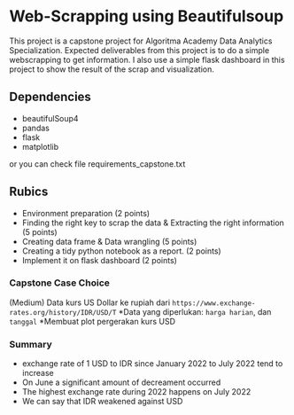 # Web-Scrapping using Beautifulsoup

This project is a capstone project for Algoritma Academy Data Analytics Specialization. Expected deliverables from this project is to do a simple webscrapping to get information. I also use a simple flask dashboard in this project to show the result of the scrap and visualization.

## Dependencies

- beautifulSoup4
- pandas
- flask
- matplotlib

or you can check file requirements_capstone.txt 

## Rubics

- Environment preparation (2 points)
- Finding the right key to scrap the data  & Extracting the right information (5 points)
- Creating data frame & Data wrangling (5 points)
- Creating a tidy python notebook as a report. (2 points)
- Implement it on flask dashboard (2 points)



### Capstone Case Choice

   (Medium) Data kurs US Dollar ke rupiah dari `https://www.exchange-rates.org/history/IDR/USD/T`
   *Data yang diperlukan: `harga harian`, dan `tanggal`
   *Membuat plot pergerakan kurs USD
   
### Summary

- exchange rate of 1 USD to IDR since January 2022 to July 2022 tend to increase
- On June a significant amount of decreament occurred
- The highest exchange rate during 2022 happens on July 2022
- We can say that IDR weakened against USD
